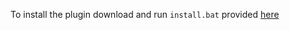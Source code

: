 To install the plugin download and run `install.bat` provided [here](https://github.com/pageuplt/CRLMPlugin/install.bat)